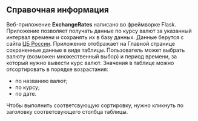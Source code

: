 ## Справочная информация
Веб-приложение <b>ExchangeRates</b> написано вo фреймворке Flask. Приложение позволяет получать данные по курсу валют за указанный интервал времени и сохранять их в базу данных. Данные берутся с сайта <a href="https://www.cbr.ru/development/DWS/" target="_blank">ЦБ России</a>. Приложение отображает на Главной странице сохраненные данные в виде таблицы.
Пользователь может выбрать валюту (возможен множественный выбор) и период времени, за который нужно вывести курс валют. Значения в таблице можно отсортировать в порядке возрастания:
* по названию валют;
* по курсу;
* по дате.

Чтобы выполнить соответсвующую сортировку, нужно кликнуть по заголовку соответсвующего столбца таблицы.
